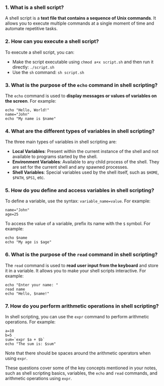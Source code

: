 ### 1. What is a shell script?
A shell script is a **text file that contains a sequence of Unix commands**. It allows you to execute multiple commands at a single moment of time and automate repetitive tasks.

### 2. How can you execute a shell script?
To execute a shell script, you can:
- Make the script executable using `chmod a+x script.sh` and then run it directly: `./script.sh`
- Use the `sh` command: `sh script.sh`

### 3. What is the purpose of the `echo` command in shell scripting?
The `echo` command is used to **display messages or values of variables on the screen**. For example:
```
echo "Hello, World!"
name="John"
echo "My name is $name"
```

### 4. What are the different types of variables in shell scripting?
The three main types of variables in shell scripting are:
- **Local Variables**: Present within the current instance of the shell and not available to programs started by the shell.
- **Environment Variables**: Available to any child process of the shell. They are set for the current shell and any spawned processes.
- **Shell Variables**: Special variables used by the shell itself, such as `$HOME`, `$PATH`, `$PS1`, etc.

### 5. How do you define and access variables in shell scripting?
To define a variable, use the syntax: `variable_name=value`. For example:
```
name="John"
age=25
```

To access the value of a variable, prefix its name with the `$` symbol. For example:
```
echo $name
echo "My age is $age"
```

### 6. What is the purpose of the `read` command in shell scripting?
The `read` command is used to **read user input from the keyboard** and store it in a variable. It allows you to make your shell scripts interactive. For example:
```
echo "Enter your name: "
read name
echo "Hello, $name!"
```

### 7. How do you perform arithmetic operations in shell scripting?
In shell scripting, you can use the `expr` command to perform arithmetic operations. For example:
```
a=10
b=5
sum=`expr $a + $b`
echo "The sum is: $sum"
```

Note that there should be spaces around the arithmetic operators when using `expr`.

These questions cover some of the key concepts mentioned in your notes, such as shell scripting basics, variables, the `echo` and `read` commands, and arithmetic operations using `expr`.